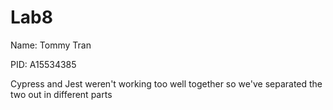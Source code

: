 # Lab8

Name: Tommy Tran

PID: A15534385


Cypress and Jest weren't working too well together
so we've separated the two out in different parts
